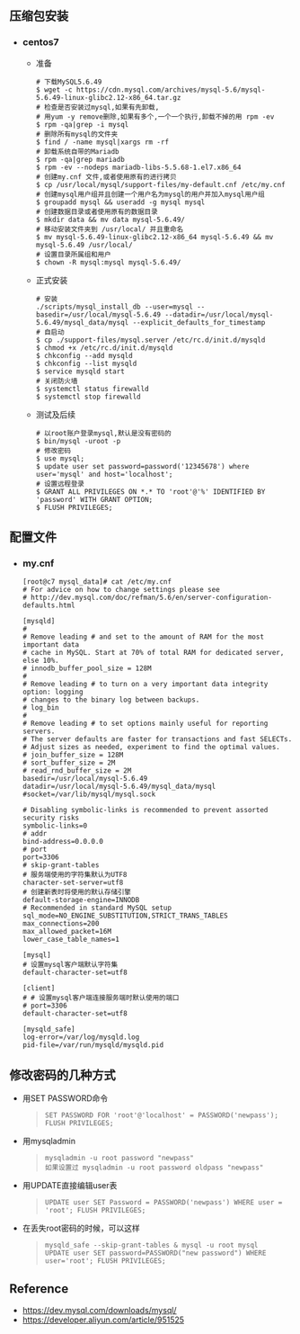 ## 压缩包安装
* ### centos7
    - 准备
        ```shell
        # 下载MySQL5.6.49
        $ wget -c https://cdn.mysql.com/archives/mysql-5.6/mysql-5.6.49-linux-glibc2.12-x86_64.tar.gz
        # 检查是否安装过mysql,如果有先卸载, 
        # 用yum -y remove删除,如果有多个,一个一个执行,卸载不掉的用 rpm -ev
        $ rpm -qa|grep -i mysql
        # 删除所有mysql的文件夹
        $ find / -name mysql|xargs rm -rf
        # 卸载系统自带的Mariadb
        $ rpm -qa|grep mariadb
        $ rpm -ev --nodeps mariadb-libs-5.5.68-1.el7.x86_64
        # 创建my.cnf 文件,或者使用原有的进行拷贝
        $ cp /usr/local/mysql/support-files/my-default.cnf /etc/my.cnf
        # 创建mysql用户组并且创建一个用户名为mysql的用户并加入mysql用户组
        $ groupadd mysql && useradd -g mysql mysql
        # 创建数据目录或者使用原有的数据目录
        $ mkdir data && mv data mysql-5.6.49/
        # 移动安装文件夹到 /usr/local/ 并且重命名
        $ mv mysql-5.6.49-linux-glibc2.12-x86_64 mysql-5.6.49 && mv mysql-5.6.49 /usr/local/
        # 设置目录所属组和用户
        $ chown -R mysql:mysql mysql-5.6.49/
        ```
    - 正式安装
        ```shell
        # 安装
        ./scripts/mysql_install_db --user=mysql --basedir=/usr/local/mysql-5.6.49 --datadir=/usr/local/mysql-5.6.49/mysql_data/mysql --explicit_defaults_for_timestamp
        # 自启动
        $ cp ./support-files/mysql.server /etc/rc.d/init.d/mysqld
        $ chmod +x /etc/rc.d/init.d/mysqld
        $ chkconfig --add mysqld
        $ chkconfig --list mysqld
        $ service mysqld start
        # 关闭防火墙
        $ systemctl status firewalld
        $ systemctl stop firewalld
        ```
    - 测试及后续
        ```shell
        # 以root账户登录mysql,默认是没有密码的
        $ bin/mysql -uroot -p
        # 修改密码
        $ use mysql;
        $ update user set password=password('12345678') where user='mysql' and host='localhost';
        # 设置远程登录
        $ GRANT ALL PRIVILEGES ON *.* TO 'root'@'%' IDENTIFIED BY 'password' WITH GRANT OPTION;
        $ FLUSH PRIVILEGES;
        ```

## 配置文件
* ### my.cnf
    ```shell
    [root@c7 mysql_data]# cat /etc/my.cnf
    # For advice on how to change settings please see
    # http://dev.mysql.com/doc/refman/5.6/en/server-configuration-defaults.html

    [mysqld]
    #
    # Remove leading # and set to the amount of RAM for the most important data
    # cache in MySQL. Start at 70% of total RAM for dedicated server, else 10%.
    # innodb_buffer_pool_size = 128M
    #
    # Remove leading # to turn on a very important data integrity option: logging
    # changes to the binary log between backups.
    # log_bin
    #
    # Remove leading # to set options mainly useful for reporting servers.
    # The server defaults are faster for transactions and fast SELECTs.
    # Adjust sizes as needed, experiment to find the optimal values.
    # join_buffer_size = 128M
    # sort_buffer_size = 2M
    # read_rnd_buffer_size = 2M
    basedir=/usr/local/mysql-5.6.49
    datadir=/usr/local/mysql-5.6.49/mysql_data/mysql
    #socket=/var/lib/mysql/mysql.sock

    # Disabling symbolic-links is recommended to prevent assorted security risks
    symbolic-links=0
    # addr
    bind-address=0.0.0.0
    # port
    port=3306
    # skip-grant-tables
    # 服务端使用的字符集默认为UTF8
    character-set-server=utf8
    # 创建新表时将使用的默认存储引擎
    default-storage-engine=INNODB
    # Recommended in standard MySQL setup
    sql_mode=NO_ENGINE_SUBSTITUTION,STRICT_TRANS_TABLES
    max_connections=200
    max_allowed_packet=16M
    lower_case_table_names=1

    [mysql]
    # 设置mysql客户端默认字符集
    default-character-set=utf8

    [client]
    # # 设置mysql客户端连接服务端时默认使用的端口
    # port=3306
    default-character-set=utf8

    [mysqld_safe]
    log-error=/var/log/mysqld.log
    pid-file=/var/run/mysqld/mysqld.pid
    ```

## 修改密码的几种方式
* 用SET PASSWORD命令
    > `SET PASSWORD FOR 'root'@'localhost' = PASSWORD('newpass'); FLUSH PRIVILEGES;`
* 用mysqladmin
    > `mysqladmin -u root password "newpass"` <br>
    > `如果设置过 mysqladmin -u root password oldpass "newpass"`
* 用UPDATE直接编辑user表
    > `UPDATE user SET Password = PASSWORD('newpass') WHERE user = 'root'; FLUSH PRIVILEGES;`
* 在丢失root密码的时候，可以这样
    > `mysqld_safe --skip-grant-tables & mysql -u root mysql` <br>
    > `UPDATE user SET password=PASSWORD("new password") WHERE user='root'; FLUSH PRIVILEGES;`
    
## Reference
* https://dev.mysql.com/downloads/mysql/
* https://developer.aliyun.com/article/951525